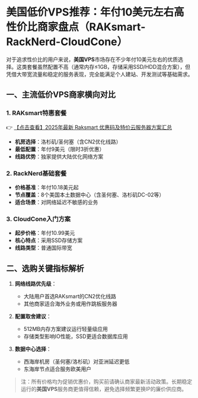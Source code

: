 # 美国低价VPS推荐：年付10美元左右高性价比商家盘点（RAKsmart-RackNerd-CloudCone）

对于追求性价比的用户来说，**美国VPS**市场存在不少年付10美元左右的优质选择。这类套餐虽然配置不高（通常内存≤1GB，存储采用SSD/HDD混合方案），但凭借大带宽流量和稳定的服务表现，完全能满足个人建站、开发测试等基础需求。

## 一、主流低价VPS商家横向对比

### 1. RAKsmart特惠套餐
👉 [【点击查看】2025年最新 Raksmart 优惠码及特价云服务器方案汇总](https://bit.ly/raksmart)  
- **机房选择**：洛杉矶/圣何塞（含CN2优化线路）
- **最低配置**：年付9美元（限时3折优惠）
- **线路优势**：独家提供大陆优化网络方案

### 2. RackNerd基础套餐
- **价格基准**：年付10.18美元起
- **节点覆盖**：8个美国本土数据中心（含圣何塞、洛杉矶DC-02等）
- **适合场景**：对网络延迟不敏感的业务

### 3. CloudCone入门方案
- **起步价格**：年付10.99美元
- **核心特点**：采用SSD存储方案
- **线路类型**：普通国际带宽

## 二、选购关键指标解析

1. **网络线路优先级**：
   - 大陆用户首选RAKsmart的CN2优化线路
   - 其他商家适合海外业务或用作跳板服务器

2. **配置取舍建议**：
   - 512MB内存方案建议运行轻量级应用
   - 存储类型影响IO性能，SSD更适合数据库应用

3. **数据中心选择**：
   - 西海岸机房（圣何塞/洛杉矶）对亚洲延迟更低
   - 东海岸节点适合服务欧美用户

> 注：所有价格均为促销优惠价，购买前请确认商家最新活动政策。长期稳定运行的**美国VPS**服务商更值得信赖，避免选择频繁更换IP的廉价供应商。